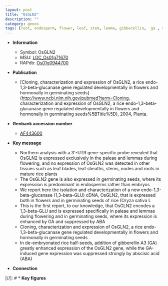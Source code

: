 ```yaml
---
layout: post
title: "OsGLN2"
description: ""
category: genes
tags: [root, endosperm, flower, leaf, stem, lemma, gibberellin,  ga , seed, palea, sheath]
---
```


* **Information**  
    + Symbol: OsGLN2  
    + MSU: [LOC_Os01g71670](http://rice.uga.edu/cgi-bin/ORF_infopage.cgi?orf=LOC_Os01g71670)  
    + RAPdb: [Os01g0944700](https://rapdb.dna.affrc.go.jp/locus/?name=Os01g0944700)  

* **Publication**  
    + [Cloning, characterization and expression of OsGLN2, a rice endo-1,3-beta-glucanase gene regulated developmentally in flowers and hormonally in germinating seeds](http://www.ncbi.nlm.nih.gov/pubmed?term=Cloning, characterization and expression of OsGLN2, a rice endo-1,3-beta-glucanase gene regulated developmentally in flowers and hormonally in germinating seeds%5BTitle%5D), 2004, Planta.

* **Genbank accession number**  
    + [AF443600](http://www.ncbi.nlm.nih.gov/nuccore/AF443600)

* **Key message**  
    + Northern analysis with a 3'-UTR gene-specific probe revealed that OsGLN2 is expressed exclusively in the paleae and lemmas during flowering, and no expression of OsGLN2 was detected in other tissues such as leaf blades, leaf sheaths, stems, nodes and roots in mature rice plants
    + The OsGLN2 gene is also expressed in germinating seeds, where its expression is predominant in endosperms rather than embryos
    + We report here the isolation and characterization of a new endo-1,3-beta-glucanase (1,3-beta-GLU) cDNA, OsGLN2, that is expressed both in flowers and in germinating seeds of rice (Oryza sativa L
    + This is the first report, to our knowledge, that OsGLN2 encodes a 1,3-beta-GLU and is expressed specifically in paleae and lemmas during flowering and in germinating seeds, where its expression is enhanced by GA and suppressed by ABA
    + Cloning, characterization and expression of OsGLN2, a rice endo-1,3-beta-glucanase gene regulated developmentally in flowers and hormonally in germinating seeds
    + In de-embryonated rice half-seeds, addition of gibberellin A3 (GA) greatly enhanced expression of the OsGLN2 gene, while the GA-induced gene expression was suppressed strongly by abscisic acid (ABA)

* **Connection**  

[//]: # * **Key figures**  


